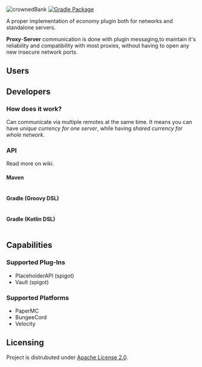 
![crownedBank](https://user-images.githubusercontent.com/32541639/176990489-7ec08aab-1f3d-48ec-989e-d7d8122f50f9.png)
[![Gradle Package](https://github.com/battleland-eu/crowned-bank/actions/workflows/gradle-publish.yml/badge.svg)](https://github.com/battleland-eu/crowned-bank/actions/workflows/gradle-publish.yml)

A proper implementation of economy plugin both for networks and standalone servers. 

**Proxy**-**Server** communication is done with plugin messaging,to maintain it's reliability and compatibility with most proxies,
without having to open any new insecure network ports. 

## Users

## Developers
### How does it work?
Can communicate via multiple remotes at the same time.
It means you can have *unique currency for one server*, while having *shared currency for whole network*.
### API
Read more on wiki.
#### Maven
```xml
```
#### Gradle (Groovy DSL)
```xml
```
#### Gradle (Kotlin DSL)
```xml
```

## Capabilities
### Supported Plug-Ins
- PlaceholderAPI (spigot)
- Vault (spigot)
### Supported Platforms
- PaperMC
- BungeeCord
- Velocity

## Licensing
Project is distrubuted under [Apache License 2.0](https://choosealicense.com/licenses/apache-2.0/#).
